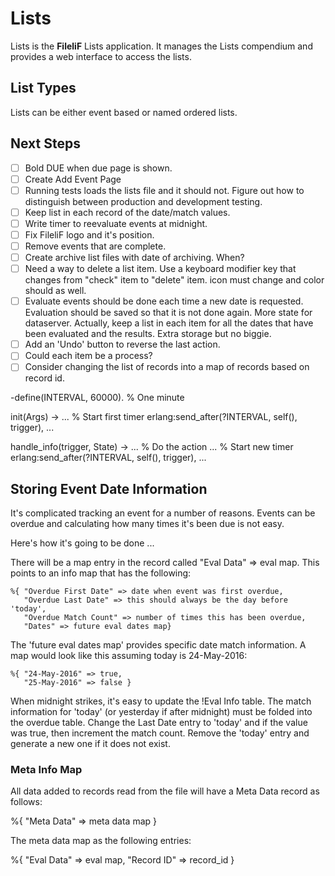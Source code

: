 # Lists

Lists is the **FileliF** Lists application. It manages the Lists compendium and provides a web interface to access the lists.

## List Types

Lists can be either event based or named ordered lists.

## Next Steps

- [ ] Bold DUE when due page is shown.
- [ ] Create Add Event Page
- [ ] Running tests loads the lists file and it should not. Figure out how to distinguish between production and development testing.
- [ ] Keep list in each record of the date/match values.
- [ ] Write timer to reevaluate events at midnight.
- [ ] Fix FileliF logo and it's position.
- [ ] Remove events that are complete.
- [ ] Create archive list files with date of archiving. When?
- [ ] Need a way to delete a list item. Use a keyboard modifier key that changes from "check" item to "delete" item. icon must change and color should as well.
- [ ] Evaluate events should be done each time a new date is requested. Evaluation should be saved so that it is not done again. More state for dataserver. Actually, keep a list in each item for all the dates that have been evaluated and the results. Extra storage but no biggie.
- [ ] Add an 'Undo' button to reverse the last action.
- [ ] Could each item be a process?
- [ ] Consider changing the list of records into a map of records based on record id.

-define(INTERVAL, 60000). % One minute

init(Args) ->
   ... % Start first timer
   erlang:send_after(?INTERVAL, self(), trigger),
   ...

handle_info(trigger, State) ->
   ... % Do the action
   ... % Start new timer
   erlang:send_after(?INTERVAL, self(), trigger),
   ...

## Storing Event Date Information
It's complicated tracking an event for a number of reasons. Events can be overdue and calculating how many times it's been due is not easy.

Here's how it's going to be done ...

There will be a map entry in the record called "Eval Data" => eval map.
This points to an info map that has the following:

    %{ "Overdue First Date" => date when event was first overdue,
       "Overdue Last Date" => this should always be the day before 'today',
       "Overdue Match Count" => number of times this has been overdue,
       "Dates" => future eval dates map}

The 'future eval dates map' provides specific date match information. A map would look like this assuming today is 24-May-2016:

    %{ "24-May-2016" => true,
       "25-May-2016" => false }

When midnight strikes, it's easy to update the !Eval Info table. The match information for 'today' (or yesterday if after midnight) must be folded into the overdue table. Change the Last Date entry to 'today' and if the value was true, then increment the match count. Remove the 'today' entry and generate a new one if it does not exist.

### Meta Info Map
All data added to records read from the file will have a Meta Data record as follows:

  %{ "Meta Data" => meta data map }

  The meta data map as the following entries:

  %{ "Eval Data" => eval map,
     "Record ID" => record_id }
